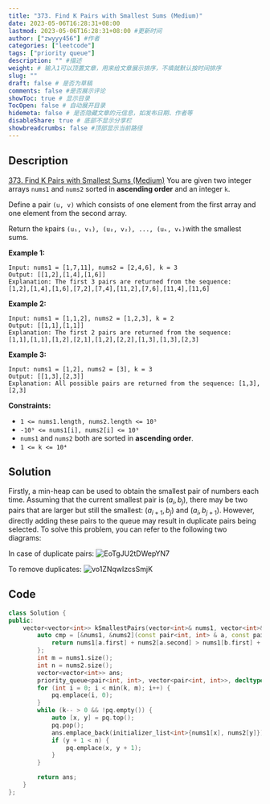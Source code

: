 ```yaml
---
title: "373. Find K Pairs with Smallest Sums (Medium)"
date: 2023-05-06T16:28:31+08:00
lastmod: 2023-05-06T16:28:31+08:00 #更新时间
author: ["zwyyy456"] #作者
categories: ["leetcode"]
tags: ["priority queue"]
description: "" #描述
weight: # 输入1可以顶置文章，用来给文章展示排序，不填就默认按时间排序
slug: ""
draft: false # 是否为草稿
comments: false #是否展示评论
showToc: true # 显示目录
TocOpen: false # 自动展开目录
hidemeta: false # 是否隐藏文章的元信息，如发布日期、作者等
disableShare: true # 底部不显示分享栏
showbreadcrumbs: false #顶部显示当前路径
---
```

## Description
[373. Find K Pairs with Smallest Sums (Medium)](https://leetcode.com/problems/find-k-pairs-with-smallest-sums/)
You are given two integer arrays `nums1` and `nums2` sorted in **ascending order** and an integer
`k`.

Define a pair `(u, v)` which consists of one element from the first array and one element from the
second array.

Return the `k`pairs `(u₁, v₁), (u₂, v₂), ..., (uₖ, vₖ)`with the smallest sums.

**Example 1:**

```
Input: nums1 = [1,7,11], nums2 = [2,4,6], k = 3
Output: [[1,2],[1,4],[1,6]]
Explanation: The first 3 pairs are returned from the sequence:
[1,2],[1,4],[1,6],[7,2],[7,4],[11,2],[7,6],[11,4],[11,6]

```

**Example 2:**

```
Input: nums1 = [1,1,2], nums2 = [1,2,3], k = 2
Output: [[1,1],[1,1]]
Explanation: The first 2 pairs are returned from the sequence:
[1,1],[1,1],[1,2],[2,1],[1,2],[2,2],[1,3],[1,3],[2,3]

```

**Example 3:**

```
Input: nums1 = [1,2], nums2 = [3], k = 3
Output: [[1,3],[2,3]]
Explanation: All possible pairs are returned from the sequence: [1,3],[2,3]

```

**Constraints:**

- `1 <= nums1.length, nums2.length <= 10⁵`
- `-10⁹ <= nums1[i], nums2[i] <= 10⁹`
- `nums1` and `nums2` both are sorted in **ascending order**.
- `1 <= k <= 10⁴`

## Solution
Firstly, a min-heap can be used to obtain the smallest pair of numbers each time. Assuming that the current smallest pair is $(a_i, b_j)$, there may be two pairs that are larger but still the smallest: $(a_{i+1}, b_j)$ and $(a_i, b_{j+1})$. However, directly adding these pairs to the queue may result in duplicate pairs being selected. To solve this problem, you can refer to the following two diagrams:

In case of duplicate pairs:
![EoTgJU2tDWepYN7](https://pic-upyun.zwyyy456.tech/smms/2023-12-26-065334.png)

To remove duplicates:
![vo1ZNqwIzcsSmjK](https://pic-upyun.zwyyy456.tech/smms/2023-12-26-065336.png)

## Code
```cpp
class Solution {
public:
    vector<vector<int>> kSmallestPairs(vector<int>& nums1, vector<int>& nums2, int k) {
        auto cmp = [&nums1, &nums2](const pair<int, int> & a, const pair<int, int> & b) {
            return nums1[a.first] + nums2[a.second] > nums1[b.first] + nums2[b.second];
        };
        int m = nums1.size();
        int n = nums2.size();
        vector<vector<int>> ans;   
        priority_queue<pair<int, int>, vector<pair<int, int>>, decltype(cmp)> pq(cmp);
        for (int i = 0; i < min(k, m); i++) {
            pq.emplace(i, 0);
        }
        while (k-- > 0 && !pq.empty()) {
            auto [x, y] = pq.top(); 
            pq.pop();
            ans.emplace_back(initializer_list<int>{nums1[x], nums2[y]});
            if (y + 1 < n) {
                pq.emplace(x, y + 1);
            }
        }

        return ans;
    }
};
```
